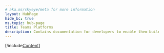 ```yaml
---
# aka.ms/skyeye/meta for more information
layout: HubPage
hide_bc: true
ms.topic: hub-page
title: Teams Platforms
description: Contains documentation for developers to enable them build great apps with Microsoft Teams
---
```


[!include[Content](~/includes/landing-page.html)]
